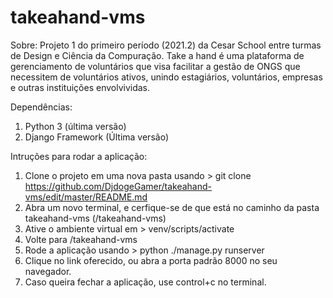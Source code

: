 # takeahand-vms
Sobre:
Projeto 1 do primeiro período (2021.2) da Cesar School entre turmas de Design e Ciência da Compuração. Take a hand é uma plataforma de gerenciamento de voluntários que visa facilitar a gestão de ONGS que necessitem de voluntários ativos, unindo estagiários, voluntários, empresas e outras instituições envolvividas.

Dependências:
1. Python 3 (última versão)
2. Django Framework (Última versão)

Intruções para rodar a aplicação:
1. Clone o projeto em uma nova pasta usando > git clone https://github.com/DjdogeGamer/takeahand-vms/edit/master/README.md 
2. Abra um novo terminal, e cerfique-se de que está no caminho da pasta takeahand-vms (/takeahand-vms)
3. Ative o ambiente virtual em > venv/scripts/activate
4. Volte para /takeahand-vms
5. Rode a aplicação usando > python ./manage.py runserver
6. Clique no link oferecido, ou abra a porta padrão 8000 no seu navegador.
7. Caso queira fechar a aplicação, use control+c no terminal.
